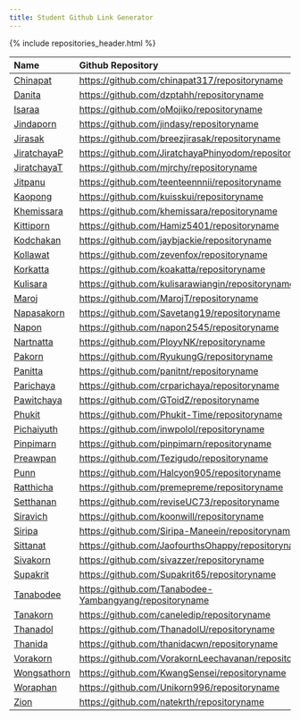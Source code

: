 ```yaml
---
title: Student Github Link Generator
---
```

{% include repositories_header.html %}
    

| Name        | Github Repository       | Wiki            |
|:------------|:------------------------|:----------------|
| [Chinapat](https://github.com/chinapat317/) | <https://github.com/chinapat317/repositoryname> | <https://github.com/chinapat317/repositoryname/wiki/> |
| [Danita](https://github.com/dzptahh/) | <https://github.com/dzptahh/repositoryname> | <https://github.com/dzptahh/repositoryname/wiki/> |
| [Isaraa](https://github.com/oMojiko/) | <https://github.com/oMojiko/repositoryname> | <https://github.com/oMojiko/repositoryname/wiki/> |
| [Jindaporn](https://github.com/jindasy/) | <https://github.com/jindasy/repositoryname> | <https://github.com/jindasy/repositoryname/wiki/> |
| [Jirasak](https://github.com/breezjirasak/) | <https://github.com/breezjirasak/repositoryname> | <https://github.com/breezjirasak/repositoryname/wiki/> |
| [JiratchayaP](https://github.com/JiratchayaPhinyodom/) | <https://github.com/JiratchayaPhinyodom/repositoryname> | <https://github.com/JiratchayaPhinyodom/repositoryname/wiki/> |
| [JiratchayaT](https://github.com/mjrchy/) | <https://github.com/mjrchy/repositoryname> | <https://github.com/mjrchy/repositoryname/wiki/> |
| [Jitpanu](https://github.com/teenteennnii/) | <https://github.com/teenteennnii/repositoryname> | <https://github.com/teenteennnii/repositoryname/wiki/> |
| [Kaopong](https://github.com/kuisskui/) | <https://github.com/kuisskui/repositoryname> | <https://github.com/kuisskui/repositoryname/wiki/> |
| [Khemissara](https://github.com/khemissara/) | <https://github.com/khemissara/repositoryname> | <https://github.com/khemissara/repositoryname/wiki/> |
| [Kittiporn](https://github.com/Hamiz5401/) | <https://github.com/Hamiz5401/repositoryname> | <https://github.com/Hamiz5401/repositoryname/wiki/> |
| [Kodchakan](https://github.com/jaybjackie/) | <https://github.com/jaybjackie/repositoryname> | <https://github.com/jaybjackie/repositoryname/wiki/> |
| [Kollawat](https://github.com/zevenfox/) | <https://github.com/zevenfox/repositoryname> | <https://github.com/zevenfox/repositoryname/wiki/> |
| [Korkatta](https://github.com/koakatta/) | <https://github.com/koakatta/repositoryname> | <https://github.com/koakatta/repositoryname/wiki/> |
| [Kulisara](https://github.com/kulisarawiangin/) | <https://github.com/kulisarawiangin/repositoryname> | <https://github.com/kulisarawiangin/repositoryname/wiki/> |
| [Maroj](https://github.com/MarojT/) | <https://github.com/MarojT/repositoryname> | <https://github.com/MarojT/repositoryname/wiki/> |
| [Napasakorn](https://github.com/Savetang19/) | <https://github.com/Savetang19/repositoryname> | <https://github.com/Savetang19/repositoryname/wiki/> |
| [Napon](https://github.com/napon2545/) | <https://github.com/napon2545/repositoryname> | <https://github.com/napon2545/repositoryname/wiki/> |
| [Nartnatta](https://github.com/PloyyNK/) | <https://github.com/PloyyNK/repositoryname> | <https://github.com/PloyyNK/repositoryname/wiki/> |
| [Pakorn](https://github.com/RyukungG/) | <https://github.com/RyukungG/repositoryname> | <https://github.com/RyukungG/repositoryname/wiki/> |
| [Panitta](https://github.com/panitnt/) | <https://github.com/panitnt/repositoryname> | <https://github.com/panitnt/repositoryname/wiki/> |
| [Parichaya](https://github.com/crparichaya/) | <https://github.com/crparichaya/repositoryname> | <https://github.com/crparichaya/repositoryname/wiki/> |
| [Pawitchaya](https://github.com/GToidZ/) | <https://github.com/GToidZ/repositoryname> | <https://github.com/GToidZ/repositoryname/wiki/> |
| [Phukit](https://github.com/Phukit-Time/) | <https://github.com/Phukit-Time/repositoryname> | <https://github.com/Phukit-Time/repositoryname/wiki/> |
| [Pichaiyuth](https://github.com/inwpolol/) | <https://github.com/inwpolol/repositoryname> | <https://github.com/inwpolol/repositoryname/wiki/> |
| [Pinpimarn](https://github.com/pinpimarn/) | <https://github.com/pinpimarn/repositoryname> | <https://github.com/pinpimarn/repositoryname/wiki/> |
| [Preawpan](https://github.com/Tezigudo/) | <https://github.com/Tezigudo/repositoryname> | <https://github.com/Tezigudo/repositoryname/wiki/> |
| [Punn](https://github.com/Halcyon905/) | <https://github.com/Halcyon905/repositoryname> | <https://github.com/Halcyon905/repositoryname/wiki/> |
| [Ratthicha](https://github.com/premepreme/) | <https://github.com/premepreme/repositoryname> | <https://github.com/premepreme/repositoryname/wiki/> |
| [Setthanan](https://github.com/reviseUC73/) | <https://github.com/reviseUC73/repositoryname> | <https://github.com/reviseUC73/repositoryname/wiki/> |
| [Siravich](https://github.com/koonwill/) | <https://github.com/koonwill/repositoryname> | <https://github.com/koonwill/repositoryname/wiki/> |
| [Siripa](https://github.com/Siripa-Maneein/) | <https://github.com/Siripa-Maneein/repositoryname> | <https://github.com/Siripa-Maneein/repositoryname/wiki/> |
| [Sittanat](https://github.com/JaofourthsOhappy/) | <https://github.com/JaofourthsOhappy/repositoryname> | <https://github.com/JaofourthsOhappy/repositoryname/wiki/> |
| [Sivakorn](https://github.com/sivazzer/) | <https://github.com/sivazzer/repositoryname> | <https://github.com/sivazzer/repositoryname/wiki/> |
| [Supakrit](https://github.com/Supakrit65/) | <https://github.com/Supakrit65/repositoryname> | <https://github.com/Supakrit65/repositoryname/wiki/> |
| [Tanabodee](https://github.com/Tanabodee-Yambangyang/) | <https://github.com/Tanabodee-Yambangyang/repositoryname> | <https://github.com/Tanabodee-Yambangyang/repositoryname/wiki/> |
| [Tanakorn](https://github.com/caneledip/) | <https://github.com/caneledip/repositoryname> | <https://github.com/caneledip/repositoryname/wiki/> |
| [Thanadol](https://github.com/ThanadolU/) | <https://github.com/ThanadolU/repositoryname> | <https://github.com/ThanadolU/repositoryname/wiki/> |
| [Thanida](https://github.com/thanidacwn/) | <https://github.com/thanidacwn/repositoryname> | <https://github.com/thanidacwn/repositoryname/wiki/> |
| [Vorakorn](https://github.com/VorakornLeechavanan/) | <https://github.com/VorakornLeechavanan/repositoryname> | <https://github.com/VorakornLeechavanan/repositoryname/wiki/> |
| [Wongsathorn](https://github.com/KwangSensei/) | <https://github.com/KwangSensei/repositoryname> | <https://github.com/KwangSensei/repositoryname/wiki/> |
| [Woraphan](https://github.com/Unikorn996/) | <https://github.com/Unikorn996/repositoryname> | <https://github.com/Unikorn996/repositoryname/wiki/> |
| [Zion](https://github.com/natekrth/) | <https://github.com/natekrth/repositoryname> | <https://github.com/natekrth/repositoryname/wiki/> |


